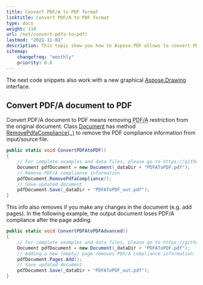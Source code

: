 ```yaml
---
title: Convert PDF/A to PDF format 
linktitle: Convert PDF/A to PDF format
type: docs
weight: 110
url: /net/convert-pdfa-to-pdf/
lastmod: "2021-11-01"
description: This topic show you how to Aspose.PDF allows to convert PDF/A file to PDF document with .NET library. 
sitemap:
    changefreq: "monthly"
    priority: 0.8
---
```


The next code snippets also work with a new graphical [Aspose.Drawing](/pdf/net/drawing/) interface.

## Convert PDF/A document to PDF

Convert PDF/A document to PDF means removing <abbr title="Portable Document Format Archive">PDF/A</abbr> restriction from the original document. 
Class [Document](https://reference.aspose.com/pdf/net/aspose.pdf/document) has method [RemovePdfaCompliance(..)](https://reference.aspose.com/pdf/net/aspose.pdf/document/methods/removepdfacompliance) to remove the PDF compliance information from input/source file.

```csharp
public static void ConvertPDFAtoPDF()
{
    // For complete examples and data files, please go to https://github.com/aspose-pdf/Aspose.PDF-for-.NET
    Document pdfDocument = new Document(_dataDir + "PDFAToPDF.pdf");
    // Remove PDF/A compliance information
    pdfDocument.RemovePdfaCompliance();
    // Save updated document
    pdfDocument.Save(_dataDir + "PDFAToPDF_out.pdf");
}
```

This info also removes if you make any changes in the document (e.g. add pages). In the following example, the output document loses PDF/A compliance after the page adding.

```csharp
public static void ConvertPDFAtoPDFAdvanced()
{
    // For complete examples and data files, please go to https://github.com/aspose-pdf/Aspose.PDF-for-.NET
    Document pdfDocument = new Document(_dataDir + "PDFAToPDF.pdf");
    // Adding a new (empty) page removes PDF/A compliance information.
    pdfDocument.Pages.Add();
    // Save updated document
    pdfDocument.Save(_dataDir + "PDFAToPDF_out.pdf");
}
```
